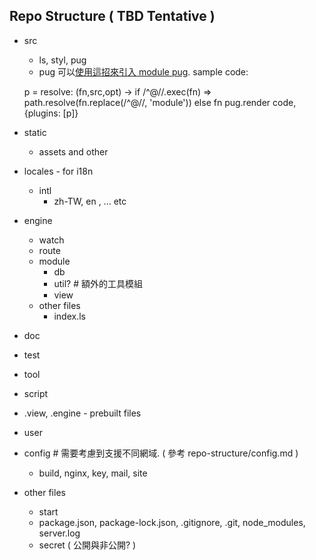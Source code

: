 ## Repo Structure ( TBD Tentative ) 

 - src
   - ls, styl, pug
   - pug 可以[使用這招來引入 module pug](https://github.com/pugjs/pug/issues/3125). sample code:

    p = resolve: (fn,src,opt) -> if /^@\//.exec(fn) => path.resolve(fn.replace(/^@\//, 'module')) else fn
    pug.render code, {plugins: [p]}

 - static
   - assets and other
 - locales - for i18n
   - intl
     - zh-TW, en , ... etc 
 - engine
   - watch
   - route
   - module
     - db
     - util? # 額外的工具模組
     - view
   - other files
     - index.ls
 - doc
 - test
 - tool
 - script
 - .view, .engine - prebuilt files
 - user
 - config # 需要考慮到支援不同網域. ( 參考 repo-structure/config.md )
   - build, nginx, key, mail, site
 - other files
   - start
   - package.json, package-lock.json, .gitignore, .git, node_modules, server.log
   - secret ( 公開與非公開? )


